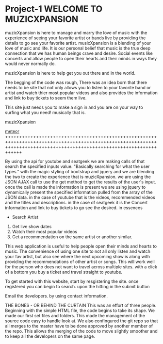 # Project-1 WELCOME TO MUZICXPANSION
muzicXpansion is here to manage and marry the love of music with the experience of seeing your favorite artist or bands live by providing the details to go see your favorite artist. musicXpansion is a blending of your love of music and life. It is our personal belief that music is the true deep connection that we has human beings crave and desire. Social events like concerts and allow people to open their hearts and their minds in ways they would never normally do. 

muzicXpansion is here to help get you out there and in the world.  


The begging of the code was rough, There was an idea born that there needs to be site that not only allows you to listen to your favorite band or artist and watch thier most popular videos and also provides the information and link to buy tickets to seem them live. 

This site just needs you to make a sign in and you are on your way to surfing what you need! musically that is.

[muzicXpansion](https://deploy-f0b72.firebaseapp.com)

[meteor](https://e3.365dm.com/19/03/768x432/skynews-meteor-explosion-generic_4612421.jpg?20190318083957)
++++++++++++++++++++++++++++++++++++++++++++++++++++++++++++++++++++++++++++++++++++++++++++++++++++++++++++++++++++++++++++++++++++++++++++++++++++++++++++++++++++++++

<!-- WHAT THIS PROJECT DOES -->

By using the api for youtube and seatgeek we are making calls of that search the specified inputs value. "Basically searching for what the user types."
with the magic styling of bootstrap and jquery and we are blending the two to create the experience that is muzicXpansion.
we are using the JSON AJAX call to use the get method to get the results of the user's input. 
once the call is made the information is present we are using jquery to dynamically present the specified information pulled from the array of the JSON data. 
in the case of youtube that is the videos, recommended videos and the titles and descriptions. 
in the case of seatgeek it is the Concert information and link to buy tickets to go see the desired.
in essences 

* Search Artist

1. Get live show dates
2. Watch their most popular videos 
3. Get a recommendation on the same artist or another similar.

<!-- WHY THE PROJECT IS USEFUL-->

This web application is useful to help people open their minds and hearts to music. The convenience of using one site to not all only listen and watch your fav artist, but also see where the next upcoming show is along with providing the recommendations of other artist or songs. This will work well for the person who does not want to travel across multiple sites. with a click of a bottom you buy a ticket and travel straight to youtube.  
<!-- HOW USERS CAN GET STARTED WITH THE PROJECT -->

To get started with this website, start by resgistering the site. 
once registered you can begin to search. 
upon the hitting in the submit button 

<!-- WHERE USERS CAN GET HELP WITH THE PROJECT -->

Email the developers.
by using contact information.

<!-- WHO MAINTAINS AND CONTRIBUTES TO THE PROJECT -->

THE BONES - OR BEHIND THE CURTAIN
This was an effort of three people. 
Beginning with the simple HTML file, the code begins to take its shape. 
We made our first set files and folders. 
This made the management of the source code easy to handle look at. We also confingured the git repo so that all merges to the master have to be done approved by another member of the repo. This allows the merging of the code to move slightly smoother and to keep all the developers on the same page. 


[](https://www.wildadventures.com/-/media/Images/HFE/WA_COM/Concerts/2019/Concert-desktop.jpg)